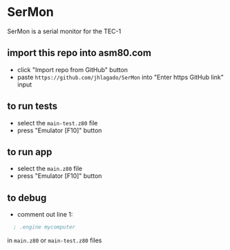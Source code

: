 # SerMon

SerMon is a serial monitor for the TEC-1

## import this repo into asm80.com

- click "Import repo from GitHub" button
- paste `https://github.com/jhlagado/SerMon` into "Enter https GitHub link" input

## to run tests

- select the `main-test.z80` file
- press "Emulator [F10]" button

## to run app

- select the `main.z80` file
- press "Emulator [F10]" button

## to debug

- comment out line 1:

```asm
  ; .engine mycomputer
```

in `main.z80` or `main-test.z80` files

